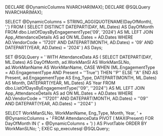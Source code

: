  DECLARE @DynamicColumns NVARCHAR(MAX); DECLARE @SQLQuery NVARCHAR(MAX);

 SELECT @DynamicColumns = STRING_AGG(QUOTENAME(DayOfMonth), ',') 
 FROM ( SELECT DISTINCT DATEPART(DAY, ML.Dates) AS DayOfMonth FROM dbo.ListOfDaysByEngagementType('09', '2024') AS ML LEFT JOIN 
 App_AttendanceDetails AS ad ON ML.Dates = AD.Dates WHERE AD.VendorCode = '17201' AND DATEPART(MONTH, AD.Dates) = '09' AND DATEPART(YEAR, AD.Dates) = '2024' 
 ) AS Days;

 SET @SQLQuery = ' WITH AttendanceData AS ( SELECT DATEPART(DAY, ML.Dates) AS DayOfMonth, ad.WorkManSl AS WorkManSLNo, ad.WorkManName AS WorkManName,
 CASE WHEN (ML.EngagementType = AD.EngagementType AND Present = ''True'') THEN ''P'' ELSE ''A'' END AS Present, ad.EngagementType AS Eng_Type, DATEPART(MONTH, ML.Dates) AS Month,
 DATEPART(YEAR, ML.Dates) AS Year FROM dbo.ListOfDaysByEngagementType(''09'', ''2024'') AS ML LEFT JOIN App_AttendanceDetails AS ad ON ML.Dates = AD.Dates
 WHERE AD.VendorCode = ''17201'' AND DATEPART(MONTH, AD.Dates) = ''09'' AND DATEPART(YEAR, AD.Dates) = ''2024''  )

SELECT WorkManSLNo, WorkManName, Eng_Type, Month, Year, ' + @DynamicColumns + ' FROM AttendanceData PIVOT ( MAX(Present) FOR DayOfMonth IN (' + @DynamicColumns + ') )
AS PivotTable ORDER BY WorkManSLNo; ';
 EXEC sp_executesql @SQLQuery;
